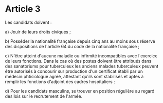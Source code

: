 # Article 3

Les candidats doivent :

a) Jouir de leurs droits civiques ;

b) Posséder la nationalité française depuis cinq ans au moins sous réserve des dispositions de l'article 64 du code de la nationalité française ;

c) N'être atteint d'aucune maladie ou infirmité incompatibles avec l'exercice de leurs fonctions. Dans le cas où des postes doivent être attribués dans des sanatoriums pour tuberculeux les anciens malades tuberculeux peuvent être autorisés à concourir sur production d'un certificat établi par un médecin phtisiologue agréé, attestant qu'ils sont stabilisés et aptes à remplir les fonctions d'adjoint des cadres hospitaliers ;

d) Pour les candidats masculins, se trouver en position régulière au regard des lois sur le recrutement de l'armée.
